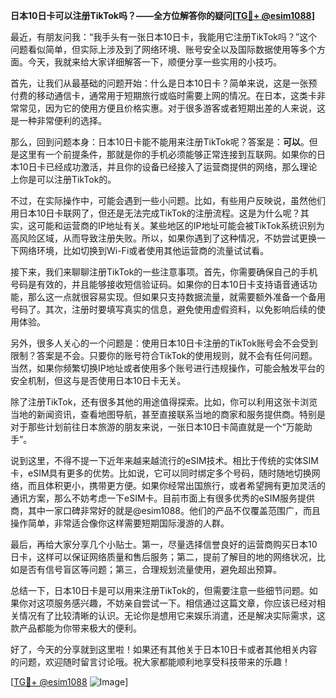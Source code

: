 **日本10日卡可以注册TikTok吗？——全方位解答你的疑问[[TG💪+ @esim1088](https://t.me/s/esim1088)]**

最近，有朋友问我：“我手头有一张日本10日卡，我能用它注册TikTok吗？”这个问题看似简单，但实际上涉及到了网络环境、账号安全以及国际数据使用等多个方面。今天，我就来给大家详细解答一下，顺便分享一些实用的小技巧。

首先，让我们从最基础的问题开始：什么是日本10日卡？简单来说，这是一张预付费的移动通信卡，通常用于短期旅行或临时需要上网的情况。在日本，这类卡非常常见，因为它的使用方便且价格实惠。对于很多游客或者短期出差的人来说，这是一种非常便利的选择。

那么，回到问题本身：日本10日卡能不能用来注册TikTok呢？答案是：**可以**。但是这里有一个前提条件，那就是你的手机必须能够正常连接到互联网。如果你的日本10日卡已经成功激活，并且你的设备已经接入了运营商提供的网络，那么理论上你是可以注册TikTok的。

不过，在实际操作中，可能会遇到一些小问题。比如，有些用户反映说，虽然他们用日本10日卡联网了，但还是无法完成TikTok的注册流程。这是为什么呢？其实，这可能和运营商的IP地址有关。某些地区的IP地址可能会被TikTok系统识别为高风险区域，从而导致注册失败。所以，如果你遇到了这种情况，不妨尝试更换一下网络环境，比如切换到Wi-Fi或者使用其他运营商的流量试试看。

接下来，我们来聊聊注册TikTok的一些注意事项。首先，你需要确保自己的手机号码是有效的，并且能够接收短信验证码。如果你的日本10日卡支持语音通话功能，那么这一点就很容易实现。但如果只支持数据流量，就需要额外准备一个备用号码了。其次，注册时要填写真实的信息，避免使用虚假资料，以免影响后续的使用体验。

另外，很多人关心的一个问题是：使用日本10日卡注册的TikTok账号会不会受到限制？答案是不会。只要你的账号符合TikTok的使用规则，就不会有任何问题。当然，如果你频繁切换IP地址或者使用多个账号进行违规操作，可能会触发平台的安全机制，但这与是否使用日本10日卡无关。

除了注册TikTok，还有很多其他的用途值得探索。比如，你可以利用这张卡浏览当地的新闻资讯，查看地图导航，甚至直接联系当地的商家和服务提供商。特别是对于那些计划前往日本旅游的朋友来说，一张日本10日卡简直就是一个“万能助手”。

说到这里，不得不提一下近年来越来越流行的eSIM技术。相比于传统的实体SIM卡，eSIM具有更多的优势。比如说，它可以同时绑定多个号码，随时随地切换网络，而且体积更小，携带更方便。如果你经常出国旅行，或者希望拥有更加灵活的通讯方案，那么不妨考虑一下eSIM卡。目前市面上有很多优秀的eSIM服务提供商，其中一家口碑非常好的就是@esim1088。他们的产品不仅覆盖范围广，而且操作简单，非常适合像你这样需要短期国际漫游的人群。

最后，再给大家分享几个小贴士。第一，尽量选择信誉良好的运营商购买日本10日卡，这样可以保证网络质量和售后服务；第二，提前了解目的地的网络状况，比如是否有信号盲区等问题；第三，合理规划流量使用，避免超出预算。

总结一下，日本10日卡是可以用来注册TikTok的，但需要注意一些细节问题。如果你对这项服务感兴趣，不妨亲自尝试一下。相信通过这篇文章，你应该已经对相关情况有了比较清晰的认识。无论你是想用它来娱乐消遣，还是解决实际需求，这款产品都能为你带来极大的便利。

好了，今天的分享就到这里啦！如果还有其他关于日本10日卡或者其他相关内容的问题，欢迎随时留言讨论哦。祝大家都能顺利地享受科技带来的乐趣！

[[TG💪+ @esim1088](https://t.me/s/esim1088) ![Image](https://i.postimg.cc/4NQfJmqS/Snipaste-2025-05-13-00-14-12.png)]